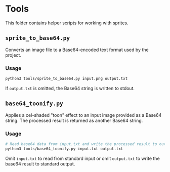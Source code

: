 # Tools

This folder contains helper scripts for working with sprites.

## `sprite_to_base64.py`

Converts an image file to a Base64-encoded text format used by the project.

### Usage

```bash
python3 tools/sprite_to_base64.py input.png output.txt
```

If `output.txt` is omitted, the Base64 string is written to stdout.

## `base64_toonify.py`

Applies a cel-shaded "toon" effect to an input image provided as a Base64 string.
The processed result is returned as another Base64 string.

### Usage

```bash
# Read base64 data from input.txt and write the processed result to output.txt
python3 tools/base64_toonify.py input.txt output.txt
```

Omit `input.txt` to read from standard input or omit `output.txt` to write the
base64 result to standard output.
